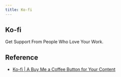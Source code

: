 ```yaml
---
title: Ko-fi
---
```


## Ko-fi
Get Support From People Who Love Your Work.

## Reference
* [Ko-fi | A Buy Me a Coffee Button for Your Content](https://ko-fi.com/)
